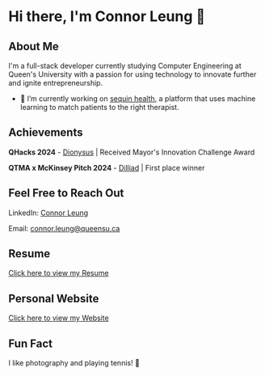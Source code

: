 # Hi there, I'm Connor Leung 👋

## About Me
I'm a full-stack developer currently studying Computer Engineering at Queen's University with a passion for using technology to innovate further and ignite entrepreneurship.
- 🔭 I’m currently working on [sequin health](sequinhealth.ca), a platform that uses machine learning to match patients to the right therapist.

## Achievements 
**QHacks 2024** - [Dionysus](https://devpost.com/software/god-s-eye-tv7hz8) | Received Mayor's Innovation Challenge Award

**QTMA x McKinsey Pitch 2024** - [Dilliad](https://drive.google.com/file/d/1bKyXS41e83-yFnz-H0mG_6YEOsZKts6B/view?usp=drive_link) | First place winner

## Feel Free to Reach Out
LinkedIn: [Connor Leung](https://www.linkedin.com/in/connorleung/)

Email: connor.leung@queensu.ca

## Resume
[Click here to view my Resume](https://drive.google.com/file/d/1ujApWKJwFCcMDEcoRTtz_ybMyLbkLGtp/view?usp=sharing)

## Personal Website
[Click here to view my Website](http://www.connorleung.com)

## Fun Fact
I like photography and playing tennis! 🎾
